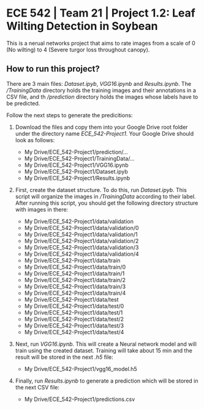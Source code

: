 # ECE 542 | Team 21 | Project 1.2: Leaf Wilting Detection in Soybean
This is a nerual networks project that aims to rate images from a scale of 0 (No wilting) to 4 (Severe turgor loss throughout canopy).

## How to run this project?
There are 3 main files: *Dataset.ipyb*, *VGG16.ipynb* and *Results.ipynb*. The */TrainingData* directory holds the training images and their annotations in a CSV file, and th */prediction* directory holds the images whose labels have to be predicted.

Follow the next steps to generate the predicitions:

1. Download the files and copy them into your Google Drive root folder under the directory name *ECE_542-Project1*. Your Google Drive should look as follows:
    * My Drive/ECE_542-Project1/prediction/...  
    * My Drive/ECE_542-Project1/TrainingData/...  
    * My Drive/ECE_542-Project1/VGG16.ipynb  
    * My Drive/ECE_542-Project1/Dataset.ipyb  
    * My Drive/ECE_542-Project1/Results.ipynb  
  
2. First, create the dataset structure. To do this, run *Dataset.ipyb*. This script will organize the images in */TrainingData* according to their label. After running this script, you should get the following directory structure with images in there:
    * My Drive/ECE_542-Project1/data/validation
    * My Drive/ECE_542-Project1/data/validation/0
    * My Drive/ECE_542-Project1/data/validation/1
    * My Drive/ECE_542-Project1/data/validation/2
    * My Drive/ECE_542-Project1/data/validation/3
    * My Drive/ECE_542-Project1/data/validation/4
    * My Drive/ECE_542-Project1/data/train
    * My Drive/ECE_542-Project1/data/train/0
    * My Drive/ECE_542-Project1/data/train/1
    * My Drive/ECE_542-Project1/data/train/2
    * My Drive/ECE_542-Project1/data/train/3
    * My Drive/ECE_542-Project1/data/train/4      
    * My Drive/ECE_542-Project1/data/test
    * My Drive/ECE_542-Project1/data/test/0
    * My Drive/ECE_542-Project1/data/test/1
    * My Drive/ECE_542-Project1/data/test/2
    * My Drive/ECE_542-Project1/data/test/3
    * My Drive/ECE_542-Project1/data/test/4    

3. Next, run *VGG16.ipynb*. This will create a Neural network model and will train using the created dataset. Training will take about 15 min and the result will be stored in the next *.h5* file:
    * My Drive/ECE_542-Project1/vgg16_model.h5
  
4. Finally, run *Results.ipynb* to generate a prediction which will be stored in the next CSV file:
    * My Drive/ECE_542-Project1/predictions.csv
  
